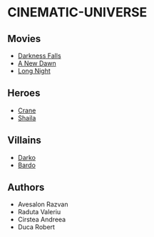 # CINEMATIC-UNIVERSE

## Movies

- [Darkness Falls](/movies/Movie1.md)
- [A New Dawn](/movies/Movie2.md)
- [Long Night](/movies/Movie3.md)
## Heroes 

- [Crane](/heroes/Crane.md)
- [Shaila](/heroes/Shaila.md)

## Villains 

- [Darko](/villains/Darko.md)
- [Bardo](/villains/Bardo%20The%20Redemmer.md)

## Authors 

- Avesalon Razvan
- Raduta Valeriu
- Cirstea Andreea
- Duca Robert